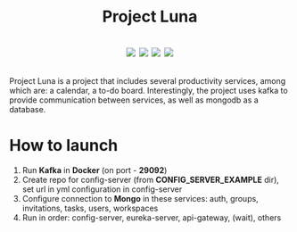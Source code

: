 ㅤ<h1 align="center">Project Luna

[![](https://img.shields.io/badge/Developed%20by-fllcker-%236DB33F)](https://github.com/fllcker)
![](https://img.shields.io/badge/JDK-17-%23E76F00)
![](https://img.shields.io/badge/Spring%20Boot-3.0.5-%236DB33F)
[![](https://img.shields.io/badge/DBMS-Postgres-%234476ff)](https://www.postgresql.org/)
</h1>


<p>Project Luna is a project that includes several productivity services, among which are: a calendar, a to-do board. Interestingly, the project uses kafka to provide communication between services, as well as mongodb as a database.</p>


<h1>How to launch</h1>
<ol>
  <li>Run <strong>Kafka</strong> in <strong>Docker</strong> (on port - <strong>29092</strong>)</li>
  <li>Create repo for config-server (from <strong>CONFIG_SERVER_EXAMPLE</strong> dir), set url in yml configuration in config-server</li>
  <li>Configure connection to <strong>Mongo</strong> in these services: auth, groups, invitations, tasks, users, workspaces</li>
  <li>Run in order: config-server, eureka-server, api-gateway, (wait), others</li>
</ol>
